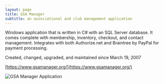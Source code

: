 ```yaml
---
layout: page
title: GSA Manager
subtitle: an associational and club management application
---
```


Windows application that is written in C# with an SQL Server database. It comes complete with membership, inventory, checkout, and contact management. Integrates with both Authorize.net and Braintree by PayPal for payment processing.

Created, changed, upgraded, and maintained since March 19, 2007

[https://www.gsamanager.org/](https://www.gsamanager.org/)

![GSA Manager Application](gsamanager.jpg)

